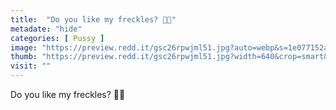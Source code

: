 ```yaml
---
title:  "Do you like my freckles? 🤤👅"
metadate: "hide"
categories: [ Pussy ]
image: "https://preview.redd.it/gsc26rpwjml51.jpg?auto=webp&s=1e077152a2ce51e17fad908eda05755b37e793e8"
thumb: "https://preview.redd.it/gsc26rpwjml51.jpg?width=640&crop=smart&auto=webp&s=1b6369230bfc818252ec06f8b9a706eb673485cb"
visit: ""
---
```

Do you like my freckles? 🤤👅
